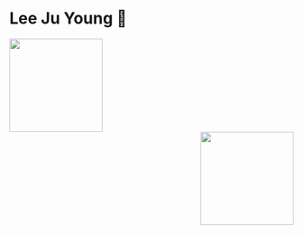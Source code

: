 # Lee Ju Young 🧑

<a href="https://solved.ac/profile/lklll321" rel="error" style="display: flex">
 <img src="http://mazassumnida.wtf/api/v2/generate_badge?boj=lklll321" height="165">
</a>

<img align='right' src="https://github-readme-stats.vercel.app/api?username=jy-lee0626&show_icons=true&theme=gruvbox" height="165">


